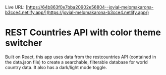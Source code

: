 Live URL: [https://64b863f0e7bba20902e56804--jovial-melomakarona-b3cce4.netlify.app/](https://jovial-melomakarona-b3cce4.netlify.app/)

# REST Countries API with color theme switcher

Built on React, this app uses data from the restcountries API (contained in the data.json file) to create a searchable, filterable database for world country data. It also has a dark/light mode toggle.
